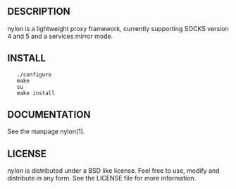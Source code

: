 ## DESCRIPTION

   nylon is a lightweight proxy framework, currently supporting SOCKS
   version 4 and 5 and a services mirror mode.

## INSTALL

       ./configure
       make
       su
       make install

## DOCUMENTATION

   See the manpage nylon(1).

## LICENSE

   nylon is distributed under a BSD like license.  Feel free to use,
   modify and distribute in any form.  See the LICENSE file for more
   information.
